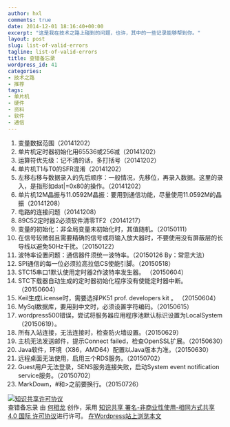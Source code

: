 ```yaml
---
author: hxl
comments: true
date: 2014-12-01 18:16:40+00:00
excerpt: "这是我在技术之路上碰到的问题，也许，其中的一些记录能够帮到你。"
layout: post
slug: list-of-valid-errors
tagline: list-of-valid-errors
title: 查错备忘录
wordpress_id: 41
categories:
- 技术之路
- 推荐
tags:
- 单片机
- 硬件
- 资料
- 软件
- 通信
---
```


1. 变量数据范围（20141202）  
2. 单片机定时器初始化用65536或256减（20141202）  
3. 运算符优先级：记不清的话，多打括号（20141202）  
4. 单片机T1与T0的SFR混淆（20141202）  
5. 左移右移与数据录入的先后顺序：一般情况，先移位，再录入数据。这里的录入，是指形如dat|=0x80的操作。（20141202）  
6. 单片机12M晶振与11.0592M晶振：要用到通信功能，尽量使用11.0592M的晶振（20141208）
7. 电路的连接问题（20141208）  
8. 89C52定时器2必须软件清零TF2（20141217）  
9. 变量的初始化：非全局变量未初始化时，其值随机。（20150111）  
10. 在信号较微弱且需要精确的信号或将输入放大器时，不要使用没有屏蔽层的长导线以避免50Hz干扰。（20150122）  
11. 波特率设置问题：通信器件须统一波特率。（20150126 By：常思大法）  
12. SPI通信的每一位必须拉高拉低CS使能引脚。（20150518）  
13. STC15串口1默认使用定时器2作波特率发生器。 （20150604）  
14. STC下载器自动生成的定时器初始化程序没有使能定时器中断。 （20150604）  
15. Keil生成License时，需要选择PK51 prof. developers kit 。 （20150604）  
16. MySql数据库，要用到中文时，必须设置字符编码。（20150615）  
17. wordpress500错误，尝试将服务器应用程序池默认标识设置为LocalSystem（20150619）。  
18. 所有入站连接，无法连接时，检查防火墙设置。（20150629）  
19. 主机无法发送邮件，提示Connect failed，检查OpenSSL扩展。（20150630）  
20. Java软件，环境（X86，AMD64）配置以Java版本为准。（20150630）  
21. 远程桌面无法使用，启用三个RDS服务。（20150702）  
22. Guest用户无法登录，SENS服务连接失败，启动System event notification service服务。（20150702）  
23. MarkDown，#和>之前要换行。（20150726）

[![知识共享许可协议](https://i.creativecommons.org/l/by-nc-sa/4.0/88x31.png)](http://creativecommons.org/licenses/by-nc-sa/4.0/)  
查错备忘录 由 [何相龙]() 创作，采用 [知识共享 署名-非商业性使用-相同方式共享 4.0 国际 许可协议](http://creativecommons.org/licenses/by-nc-sa/4.0/)进行许可。 
[在Wordpress站上浏览本文](https://tec.hxlxz.com/?p=41)
